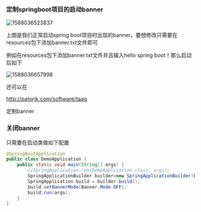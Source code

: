 ### 定制springboot项目的启动banner

![1588036523837](C:\Users\MI\AppData\Roaming\Typora\typora-user-images\1588036523837.png)

上图是我们正常启动spring boot项目时出现的banner，要想修改只需要在resources包下添加banner.txt文件即可

例如在resources包下添加banner.txt文件并且输入hello spring boot！那么启动后如下

![1588036657998](C:\Users\MI\AppData\Roaming\Typora\typora-user-images\1588036657998.png)

还可以在

http://patorjk.com/software/taag

定制banner

### 关闭banner

只需要在启动类做如下配置

```java
@SpringBootApplication
public class DemoApplication {
    public static void main(String[] args) {
        //SpringApplication.run(DemoApplication.class, args);
        SpringApplicationBuilder builder=new SpringApplicationBuilder(DemoApplication.class);
        SpringApplication build = builder.build();
        build.setBannerMode(Banner.Mode.OFF);
        build.run(args);
    }
}
```

